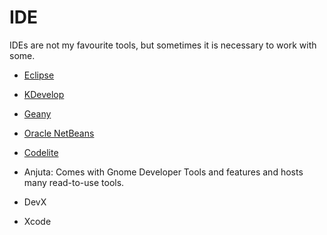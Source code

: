 IDE
===

IDEs are not my favourite tools, but sometimes it is necessary to work with some.

 - [Eclipse](http://www.eclipse.org/)

 - [KDevelop](http://www.kdevelop.org/)

 - [Geany](http://www.geany.org/)

 - [Oracle NetBeans](http://www.netbeans.org/)

 - [Codelite](http://codelite.org/)

 - Anjuta:
   Comes with Gnome Developer Tools and features and hosts many read-to-use tools.

 - DevX

 - Xcode
